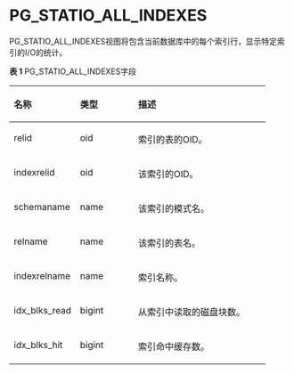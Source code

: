# PG\_STATIO\_ALL\_INDEXES

PG\_STATIO\_ALL\_INDEXES视图将包含当前数据库中的每个索引行，显示特定索引的I/O的统计。

**表 1**  PG\_STATIO\_ALL\_INDEXES字段

<a name="zh-cn_topic_0283136893_zh-cn_topic_0237122457_zh-cn_topic_0059778320_tb1b5f27773374cff8610a981d22fc987"></a>
<table><thead align="left"><tr id="zh-cn_topic_0283136893_zh-cn_topic_0237122457_zh-cn_topic_0059778320_r4baf7fe3af7a4a76817a65490313a998"><th class="cellrowborder" valign="top" width="25.85%" id="mcps1.2.4.1.1"><p id="zh-cn_topic_0283136893_zh-cn_topic_0237122457_zh-cn_topic_0059778320_aed22650baec54372bc57e7058c5022a9"><a name="zh-cn_topic_0283136893_zh-cn_topic_0237122457_zh-cn_topic_0059778320_aed22650baec54372bc57e7058c5022a9"></a><a name="zh-cn_topic_0283136893_zh-cn_topic_0237122457_zh-cn_topic_0059778320_aed22650baec54372bc57e7058c5022a9"></a>名称</p>
</th>
<th class="cellrowborder" valign="top" width="22.650000000000002%" id="mcps1.2.4.1.2"><p id="zh-cn_topic_0283136893_zh-cn_topic_0237122457_zh-cn_topic_0059778320_ada64c2b6f1ed48b7bfe91c0b30c5b50b"><a name="zh-cn_topic_0283136893_zh-cn_topic_0237122457_zh-cn_topic_0059778320_ada64c2b6f1ed48b7bfe91c0b30c5b50b"></a><a name="zh-cn_topic_0283136893_zh-cn_topic_0237122457_zh-cn_topic_0059778320_ada64c2b6f1ed48b7bfe91c0b30c5b50b"></a>类型</p>
</th>
<th class="cellrowborder" valign="top" width="51.5%" id="mcps1.2.4.1.3"><p id="zh-cn_topic_0283136893_zh-cn_topic_0237122457_zh-cn_topic_0059778320_a1b4641d2bbc34c1e8e8a1cf94f06d6ab"><a name="zh-cn_topic_0283136893_zh-cn_topic_0237122457_zh-cn_topic_0059778320_a1b4641d2bbc34c1e8e8a1cf94f06d6ab"></a><a name="zh-cn_topic_0283136893_zh-cn_topic_0237122457_zh-cn_topic_0059778320_a1b4641d2bbc34c1e8e8a1cf94f06d6ab"></a>描述</p>
</th>
</tr>
</thead>
<tbody><tr id="zh-cn_topic_0283136893_zh-cn_topic_0237122457_zh-cn_topic_0059778320_r11a7cacd1f074481a962df2c50961db0"><td class="cellrowborder" valign="top" width="25.85%" headers="mcps1.2.4.1.1 "><p id="zh-cn_topic_0283136893_zh-cn_topic_0237122457_zh-cn_topic_0059778320_a66e0fb2492ca4ee88e587df693e57746"><a name="zh-cn_topic_0283136893_zh-cn_topic_0237122457_zh-cn_topic_0059778320_a66e0fb2492ca4ee88e587df693e57746"></a><a name="zh-cn_topic_0283136893_zh-cn_topic_0237122457_zh-cn_topic_0059778320_a66e0fb2492ca4ee88e587df693e57746"></a>relid</p>
</td>
<td class="cellrowborder" valign="top" width="22.650000000000002%" headers="mcps1.2.4.1.2 "><p id="zh-cn_topic_0283136893_zh-cn_topic_0237122457_zh-cn_topic_0059778320_ae8236d91f8664711aaeb9f3d31427624"><a name="zh-cn_topic_0283136893_zh-cn_topic_0237122457_zh-cn_topic_0059778320_ae8236d91f8664711aaeb9f3d31427624"></a><a name="zh-cn_topic_0283136893_zh-cn_topic_0237122457_zh-cn_topic_0059778320_ae8236d91f8664711aaeb9f3d31427624"></a>oid</p>
</td>
<td class="cellrowborder" valign="top" width="51.5%" headers="mcps1.2.4.1.3 "><p id="zh-cn_topic_0283136893_zh-cn_topic_0237122457_zh-cn_topic_0059778320_a0b252a0a7113428887455850d03c0795"><a name="zh-cn_topic_0283136893_zh-cn_topic_0237122457_zh-cn_topic_0059778320_a0b252a0a7113428887455850d03c0795"></a><a name="zh-cn_topic_0283136893_zh-cn_topic_0237122457_zh-cn_topic_0059778320_a0b252a0a7113428887455850d03c0795"></a>索引的表的OID。</p>
</td>
</tr>
<tr id="zh-cn_topic_0283136893_zh-cn_topic_0237122457_zh-cn_topic_0059778320_r59b70bf66284463c88ca1e759a6d16f4"><td class="cellrowborder" valign="top" width="25.85%" headers="mcps1.2.4.1.1 "><p id="zh-cn_topic_0283136893_zh-cn_topic_0237122457_zh-cn_topic_0059778320_af3412b731ba849daba317844f39a994e"><a name="zh-cn_topic_0283136893_zh-cn_topic_0237122457_zh-cn_topic_0059778320_af3412b731ba849daba317844f39a994e"></a><a name="zh-cn_topic_0283136893_zh-cn_topic_0237122457_zh-cn_topic_0059778320_af3412b731ba849daba317844f39a994e"></a>indexrelid</p>
</td>
<td class="cellrowborder" valign="top" width="22.650000000000002%" headers="mcps1.2.4.1.2 "><p id="zh-cn_topic_0283136893_zh-cn_topic_0237122457_zh-cn_topic_0059778320_ae96601946e2c4aab851c7257e24f37a5"><a name="zh-cn_topic_0283136893_zh-cn_topic_0237122457_zh-cn_topic_0059778320_ae96601946e2c4aab851c7257e24f37a5"></a><a name="zh-cn_topic_0283136893_zh-cn_topic_0237122457_zh-cn_topic_0059778320_ae96601946e2c4aab851c7257e24f37a5"></a>oid</p>
</td>
<td class="cellrowborder" valign="top" width="51.5%" headers="mcps1.2.4.1.3 "><p id="zh-cn_topic_0283136893_zh-cn_topic_0237122457_zh-cn_topic_0059778320_a5aec60a2e5c74621bf3d44384d4e737c"><a name="zh-cn_topic_0283136893_zh-cn_topic_0237122457_zh-cn_topic_0059778320_a5aec60a2e5c74621bf3d44384d4e737c"></a><a name="zh-cn_topic_0283136893_zh-cn_topic_0237122457_zh-cn_topic_0059778320_a5aec60a2e5c74621bf3d44384d4e737c"></a>该索引的OID。</p>
</td>
</tr>
<tr id="zh-cn_topic_0283136893_zh-cn_topic_0237122457_zh-cn_topic_0059778320_r13a6ff535b9542898a533f4963f8780c"><td class="cellrowborder" valign="top" width="25.85%" headers="mcps1.2.4.1.1 "><p id="zh-cn_topic_0283136893_zh-cn_topic_0237122457_zh-cn_topic_0059778320_ac75c56aa5f5c4754873fa07278f5e9a9"><a name="zh-cn_topic_0283136893_zh-cn_topic_0237122457_zh-cn_topic_0059778320_ac75c56aa5f5c4754873fa07278f5e9a9"></a><a name="zh-cn_topic_0283136893_zh-cn_topic_0237122457_zh-cn_topic_0059778320_ac75c56aa5f5c4754873fa07278f5e9a9"></a>schemaname</p>
</td>
<td class="cellrowborder" valign="top" width="22.650000000000002%" headers="mcps1.2.4.1.2 "><p id="zh-cn_topic_0283136893_zh-cn_topic_0237122457_zh-cn_topic_0059778320_a7261d4a993d148df82681542a2c7d9c8"><a name="zh-cn_topic_0283136893_zh-cn_topic_0237122457_zh-cn_topic_0059778320_a7261d4a993d148df82681542a2c7d9c8"></a><a name="zh-cn_topic_0283136893_zh-cn_topic_0237122457_zh-cn_topic_0059778320_a7261d4a993d148df82681542a2c7d9c8"></a>name</p>
</td>
<td class="cellrowborder" valign="top" width="51.5%" headers="mcps1.2.4.1.3 "><p id="zh-cn_topic_0283136893_zh-cn_topic_0237122457_zh-cn_topic_0059778320_a8ce3c77eab404b71b9409131f670cfbf"><a name="zh-cn_topic_0283136893_zh-cn_topic_0237122457_zh-cn_topic_0059778320_a8ce3c77eab404b71b9409131f670cfbf"></a><a name="zh-cn_topic_0283136893_zh-cn_topic_0237122457_zh-cn_topic_0059778320_a8ce3c77eab404b71b9409131f670cfbf"></a>该索引的模式名。</p>
</td>
</tr>
<tr id="zh-cn_topic_0283136893_zh-cn_topic_0237122457_zh-cn_topic_0059778320_r495f5b83fad64cb1b6ad87e5176591c7"><td class="cellrowborder" valign="top" width="25.85%" headers="mcps1.2.4.1.1 "><p id="zh-cn_topic_0283136893_zh-cn_topic_0237122457_zh-cn_topic_0059778320_a5b01e0e7f96846d78d37d260a3c937ee"><a name="zh-cn_topic_0283136893_zh-cn_topic_0237122457_zh-cn_topic_0059778320_a5b01e0e7f96846d78d37d260a3c937ee"></a><a name="zh-cn_topic_0283136893_zh-cn_topic_0237122457_zh-cn_topic_0059778320_a5b01e0e7f96846d78d37d260a3c937ee"></a>relname</p>
</td>
<td class="cellrowborder" valign="top" width="22.650000000000002%" headers="mcps1.2.4.1.2 "><p id="zh-cn_topic_0283136893_zh-cn_topic_0237122457_zh-cn_topic_0059778320_ae9f5232e226442f09f246b28006d69d7"><a name="zh-cn_topic_0283136893_zh-cn_topic_0237122457_zh-cn_topic_0059778320_ae9f5232e226442f09f246b28006d69d7"></a><a name="zh-cn_topic_0283136893_zh-cn_topic_0237122457_zh-cn_topic_0059778320_ae9f5232e226442f09f246b28006d69d7"></a>name</p>
</td>
<td class="cellrowborder" valign="top" width="51.5%" headers="mcps1.2.4.1.3 "><p id="zh-cn_topic_0283136893_zh-cn_topic_0237122457_zh-cn_topic_0059778320_afb2ab8f492054451aa5af166413cd12b"><a name="zh-cn_topic_0283136893_zh-cn_topic_0237122457_zh-cn_topic_0059778320_afb2ab8f492054451aa5af166413cd12b"></a><a name="zh-cn_topic_0283136893_zh-cn_topic_0237122457_zh-cn_topic_0059778320_afb2ab8f492054451aa5af166413cd12b"></a>该索引的表名。</p>
</td>
</tr>
<tr id="zh-cn_topic_0283136893_zh-cn_topic_0237122457_zh-cn_topic_0059778320_r4463fcec83634eaca5af4dd572d29616"><td class="cellrowborder" valign="top" width="25.85%" headers="mcps1.2.4.1.1 "><p id="zh-cn_topic_0283136893_zh-cn_topic_0237122457_zh-cn_topic_0059778320_a293872866ae1439cb931c6afa3ca8616"><a name="zh-cn_topic_0283136893_zh-cn_topic_0237122457_zh-cn_topic_0059778320_a293872866ae1439cb931c6afa3ca8616"></a><a name="zh-cn_topic_0283136893_zh-cn_topic_0237122457_zh-cn_topic_0059778320_a293872866ae1439cb931c6afa3ca8616"></a>indexrelname</p>
</td>
<td class="cellrowborder" valign="top" width="22.650000000000002%" headers="mcps1.2.4.1.2 "><p id="zh-cn_topic_0283136893_zh-cn_topic_0237122457_zh-cn_topic_0059778320_aede14d09081a438ea34848e73fc80512"><a name="zh-cn_topic_0283136893_zh-cn_topic_0237122457_zh-cn_topic_0059778320_aede14d09081a438ea34848e73fc80512"></a><a name="zh-cn_topic_0283136893_zh-cn_topic_0237122457_zh-cn_topic_0059778320_aede14d09081a438ea34848e73fc80512"></a>name</p>
</td>
<td class="cellrowborder" valign="top" width="51.5%" headers="mcps1.2.4.1.3 "><p id="zh-cn_topic_0283136893_zh-cn_topic_0237122457_zh-cn_topic_0059778320_a58aff6c0abe3446d837abcf7965fc939"><a name="zh-cn_topic_0283136893_zh-cn_topic_0237122457_zh-cn_topic_0059778320_a58aff6c0abe3446d837abcf7965fc939"></a><a name="zh-cn_topic_0283136893_zh-cn_topic_0237122457_zh-cn_topic_0059778320_a58aff6c0abe3446d837abcf7965fc939"></a>索引名称。</p>
</td>
</tr>
<tr id="zh-cn_topic_0283136893_zh-cn_topic_0237122457_zh-cn_topic_0059778320_r75a285a269c343cd812b1fef2af2bc67"><td class="cellrowborder" valign="top" width="25.85%" headers="mcps1.2.4.1.1 "><p id="zh-cn_topic_0283136893_zh-cn_topic_0237122457_zh-cn_topic_0059778320_a17ef6bb58a304590aaa729e3a4db14c6"><a name="zh-cn_topic_0283136893_zh-cn_topic_0237122457_zh-cn_topic_0059778320_a17ef6bb58a304590aaa729e3a4db14c6"></a><a name="zh-cn_topic_0283136893_zh-cn_topic_0237122457_zh-cn_topic_0059778320_a17ef6bb58a304590aaa729e3a4db14c6"></a>idx_blks_read</p>
</td>
<td class="cellrowborder" valign="top" width="22.650000000000002%" headers="mcps1.2.4.1.2 "><p id="zh-cn_topic_0283136893_zh-cn_topic_0237122457_zh-cn_topic_0059778320_aef1c77e8a066424a8186b28df0126a33"><a name="zh-cn_topic_0283136893_zh-cn_topic_0237122457_zh-cn_topic_0059778320_aef1c77e8a066424a8186b28df0126a33"></a><a name="zh-cn_topic_0283136893_zh-cn_topic_0237122457_zh-cn_topic_0059778320_aef1c77e8a066424a8186b28df0126a33"></a>bigint</p>
</td>
<td class="cellrowborder" valign="top" width="51.5%" headers="mcps1.2.4.1.3 "><p id="zh-cn_topic_0283136893_zh-cn_topic_0237122457_zh-cn_topic_0059778320_a0e4c537cb27345df82a1e2ca5d6ad445"><a name="zh-cn_topic_0283136893_zh-cn_topic_0237122457_zh-cn_topic_0059778320_a0e4c537cb27345df82a1e2ca5d6ad445"></a><a name="zh-cn_topic_0283136893_zh-cn_topic_0237122457_zh-cn_topic_0059778320_a0e4c537cb27345df82a1e2ca5d6ad445"></a>从索引中读取的磁盘块数。</p>
</td>
</tr>
<tr id="zh-cn_topic_0283136893_zh-cn_topic_0237122457_zh-cn_topic_0059778320_r2ad1a2441b2d416aa4387732b098e164"><td class="cellrowborder" valign="top" width="25.85%" headers="mcps1.2.4.1.1 "><p id="zh-cn_topic_0283136893_zh-cn_topic_0237122457_zh-cn_topic_0059778320_a48777b8befe743a095301b23e2113177"><a name="zh-cn_topic_0283136893_zh-cn_topic_0237122457_zh-cn_topic_0059778320_a48777b8befe743a095301b23e2113177"></a><a name="zh-cn_topic_0283136893_zh-cn_topic_0237122457_zh-cn_topic_0059778320_a48777b8befe743a095301b23e2113177"></a>idx_blks_hit</p>
</td>
<td class="cellrowborder" valign="top" width="22.650000000000002%" headers="mcps1.2.4.1.2 "><p id="zh-cn_topic_0283136893_zh-cn_topic_0237122457_zh-cn_topic_0059778320_a1c71095b59f446a1bc1460cf1283d856"><a name="zh-cn_topic_0283136893_zh-cn_topic_0237122457_zh-cn_topic_0059778320_a1c71095b59f446a1bc1460cf1283d856"></a><a name="zh-cn_topic_0283136893_zh-cn_topic_0237122457_zh-cn_topic_0059778320_a1c71095b59f446a1bc1460cf1283d856"></a>bigint</p>
</td>
<td class="cellrowborder" valign="top" width="51.5%" headers="mcps1.2.4.1.3 "><p id="zh-cn_topic_0283136893_zh-cn_topic_0237122457_zh-cn_topic_0059778320_a86909f29ec2945208f38f2cb746789a8"><a name="zh-cn_topic_0283136893_zh-cn_topic_0237122457_zh-cn_topic_0059778320_a86909f29ec2945208f38f2cb746789a8"></a><a name="zh-cn_topic_0283136893_zh-cn_topic_0237122457_zh-cn_topic_0059778320_a86909f29ec2945208f38f2cb746789a8"></a>索引命中缓存数。</p>
</td>
</tr>
</tbody>
</table>
